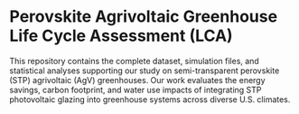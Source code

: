 # Perovskite Agrivoltaic Greenhouse Life Cycle Assessment (LCA)
This repository contains the complete dataset, simulation files, and statistical analyses supporting our study on semi-transparent perovskite (STP) agrivoltaic (AgV) greenhouses. Our work evaluates the energy savings, carbon footprint, and water use impacts of integrating STP photovoltaic glazing into greenhouse systems across diverse U.S. climates.
